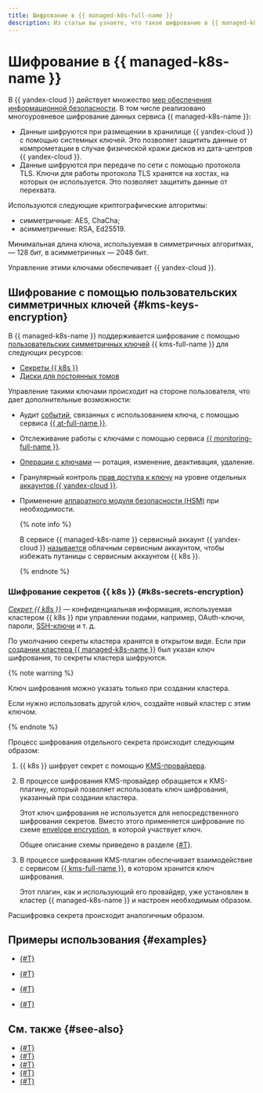 ```yaml
---
title: Шифрование в {{ managed-k8s-full-name }}
description: Из статьи вы узнаете, что такое шифрование в {{ managed-k8s-name }}.
---
```


# Шифрование в {{ managed-k8s-name }}

В {{ yandex-cloud }} действует множество [мер обеспечения информационной безопасности](../../security/standarts.md). В том числе реализовано многоуровневое шифрование данных сервиса {{ managed-k8s-name }}:

* Данные шифруются при размещении в хранилище {{ yandex-cloud }} с помощью системных ключей. Это позволяет защитить данные от компрометации в случае физической кражи дисков из дата-центров {{ yandex-cloud }}.
* Данные шифруются при передаче по сети с помощью протокола TLS. Ключи для работы протокола TLS хранятся на хостах, на которых он используется. Это позволяет защитить данные от перехвата.

Используются следующие криптографические алгоритмы:
* симметричные: AES, ChaCha;
* асимметричные: RSA, Ed25519.

Минимальная длина ключа, используемая в симметричных алгоритмах, — 128 бит, в асимметричных — 2048 бит.

Управление этими ключами обеспечивает {{ yandex-cloud }}.

## Шифрование с помощью пользовательских симметричных ключей {#kms-keys-encryption}

В {{ managed-k8s-name }} поддерживается шифрование с помощью [пользовательских симметричных ключей](../../kms/concepts/key.md) {{ kms-full-name }} для следующих ресурсов:
* [Секреты {{ k8s }}](#k8s-secrets-encryption)
* [Диски для постоянных томов](./volume.md#encrypted-disks)

Управление такими ключами происходит на стороне пользователя, что дает дополнительные возможности:

* Аудит [событий](../../kms/at-ref.md), связанных с использованием ключа, с помощью сервиса [{{ at-full-name }}](../../audit-trails/).
* Отслеживание работы с ключами с помощью сервиса [{{ monitoring-full-name }}](../../monitoring/).
* [Операции с ключами](../../kms/operations/index.md#symmetric-encryption) — ротация, изменение, деактивация, удаление.
* Гранулярный контроль [прав доступа к ключу](../../kms/security/index.md) на уровне отдельных [аккаунтов {{ yandex-cloud }}](../../iam/concepts/users/accounts.md).
* Применение [аппаратного модуля безопасности (HSM)](../../kms/concepts/hsm.md) при необходимости.

    {% note info %}

    В сервисе {{ managed-k8s-name }} сервисный аккаунт {{ yandex-cloud }} [называется](./index.md#service-accounts) облачным сервисным аккаунтом, чтобы избежать путаницы с сервисным аккаунтом {{ k8s }}.

    {% endnote %}

### Шифрование секретов {{ k8s }} {#k8s-secrets-encryption}

[_Секрет {{ k8s }}_](https://kubernetes.io/docs/concepts/configuration/secret/) — конфиденциальная информация, используемая кластером {{ k8s }} при управлении подами, например, OAuth-ключи, пароли, [SSH-ключи](../../glossary/ssh-keygen.md) и т. д.

По умолчанию секреты кластера хранятся в открытом виде. Если при [создании кластера {{ managed-k8s-name }}](../operations/kubernetes-cluster/kubernetes-cluster-create.md) был указан ключ шифрования, то секреты кластера шифруются.

{% note warning %}

Ключ шифрования можно указать только при создании кластера.

Если нужно использовать другой ключ, создайте новый кластер с этим ключом.

{% endnote %}

Процесс шифрования отдельного секрета происходит следующим образом:

1. {{ k8s }} шифрует секрет с помощью [KMS-провайдера](https://kubernetes.io/docs/tasks/administer-cluster/kms-provider/).

1. В процессе шифрования KMS-провайдер обращается к KMS-плагину, который позволяет использовать ключ шифрования, указанный при создании кластера.

    Этот ключ шифрования не используется для непосредственного шифрования секретов. Вместо этого применяется шифрование по схеме [envelope encryption](https://kubernetes.io/docs/tasks/administer-cluster/kms-provider/#kms-encryption-and-per-object-encryption-keys), в которой участвует ключ.

    Общее описание схемы приведено в разделе [{#T}](../../kms/concepts/envelope.md).

1. В процессе шифрования KMS-плагин обеспечивает взаимодействие с сервисом [{{ kms-full-name }}](../../kms/concepts/index.md), в котором хранится ключ шифрования.

    Этот плагин, как и использующий его провайдер, уже установлен в кластер {{ managed-k8s-name }} и настроен необходимым образом.

Расшифровка секрета происходит аналогичным образом.

## Примеры использования {#examples}

* [{#T}](../tutorials/kms-k8s.md)
* [{#T}](../tutorials/nginx-ingress-certificate-manager.md)
* [{#T}](../operations/volumes/encrypted-disks.md)


* [{#T}](../tutorials/kubernetes-lockbox-secrets.md)

## См. также {#see-also}

* [{#T}](../operations/applications/hashicorp-vault.md)
* [{#T}](../tutorials/marketplace/hashicorp-vault.md)
* [{#T}](../tutorials/kms-k8s.md)
* [{#T}](../operations/applications/external-secrets-operator.md)
* [{#T}](../tutorials/kubernetes-lockbox-secrets.md)